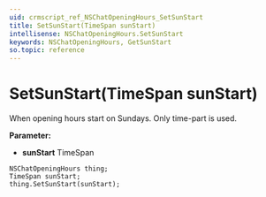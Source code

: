 ```yaml
---
uid: crmscript_ref_NSChatOpeningHours_SetSunStart
title: SetSunStart(TimeSpan sunStart)
intellisense: NSChatOpeningHours.SetSunStart
keywords: NSChatOpeningHours, GetSunStart
so.topic: reference
---
```


# SetSunStart(TimeSpan sunStart)

When opening hours start on Sundays. Only time-part is used.

**Parameter:** 
* **sunStart** TimeSpan

```crmscript
NSChatOpeningHours thing;
TimeSpan sunStart;
thing.SetSunStart(sunStart);
```

